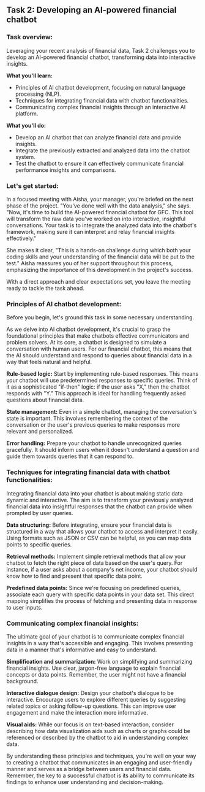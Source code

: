 <h2>Task 2: Developing an AI-powered financial chatbot</h2>

<h3>Task overview:</h3>

Leveraging your recent analysis of financial data, Task 2 challenges you to develop an AI-powered financial chatbot, transforming data into interactive insights.

<b>What you'll learn:</b>

 - Principles of AI chatbot development, focusing on natural language processing (NLP).
 - Techniques for integrating financial data with chatbot functionalities.
 - Communicating complex financial insights through an interactive AI platform.

<b>What you'll do:</b>

 - Develop an AI chatbot that can analyze financial data and provide insights.
 - Integrate the previously extracted and analyzed data into the chatbot system.
 - Test the chatbot to ensure it can effectively communicate financial performance insights and comparisons.

<h3>Let's get started:</h3>

In a focused meeting with Aisha, your manager, you're briefed on the next phase of the project. "You've done well with the data analysis," she says. "Now, it's time to build the AI-powered financial chatbot for GFC. This tool will transform the raw data you've worked on into interactive, insightful conversations. Your task is to integrate the analyzed data into the chatbot's framework, making sure it can interpret and relay financial insights effectively."

She makes it clear, "This is a hands-on challenge during which both your coding skills and your understanding of the financial data will be put to the test." Aisha reassures you of her support throughout this process, emphasizing the importance of this development in the project's success.

With a direct approach and clear expectations set, you leave the meeting ready to tackle the task ahead.

<h3>Principles of AI chatbot development:</h3>

Before you begin, let's ground this task in some necessary understanding.

As we delve into AI chatbot development, it's crucial to grasp the foundational principles that make chatbots effective communicators and problem solvers. At its core, a chatbot is designed to simulate a conversation with human users. For our financial chatbot, this means that the AI should understand and respond to queries about financial data in a way that feels natural and helpful.

<b>Rule-based logic:</b> Start by implementing rule-based responses. This means your chatbot will use predetermined responses to specific queries. Think of it as a sophisticated "if-then" logic: if the user asks "X," then the chatbot responds with "Y." This approach is ideal for handling frequently asked questions about financial data.

<b>State management:</b> Even in a simple chatbot, managing the conversation's state is important. This involves remembering the context of the conversation or the user's previous queries to make responses more relevant and personalized.

<b>Error handling:</b> Prepare your chatbot to handle unrecognized queries gracefully. It should inform users when it doesn't understand a question and guide them towards queries that it can respond to.

<h3>Techniques for integrating financial data with chatbot functionalities:</h3>

Integrating financial data into your chatbot is about making static data dynamic and interactive. The aim is to transform your previously analyzed financial data into insightful responses that the chatbot can provide when prompted by user queries.

<b>Data structuring:</b> Before integrating, ensure your financial data is structured in a way that allows your chatbot to access and interpret it easily. Using formats such as JSON or CSV can be helpful, as you can map data points to specific queries.

<b>Retrieval methods:</b> Implement simple retrieval methods that allow your chatbot to fetch the right piece of data based on the user's query. For instance, if a user asks about a company's net income, your chatbot should know how to find and present that specific data point.

<b>Predefined data points:</b> Since we're focusing on predefined queries, associate each query with specific data points in your data set. This direct mapping simplifies the process of fetching and presenting data in response to user inputs.

<h3>Communicating complex financial insights:</h3>

The ultimate goal of your chatbot is to communicate complex financial insights in a way that's accessible and engaging. This involves presenting data in a manner that's informative and easy to understand.

<b>Simplification and summarization:</b> Work on simplifying and summarizing financial insights. Use clear, jargon-free language to explain financial concepts or data points. Remember, the user might not have a financial background.

<b>Interactive dialogue design:</b> Design your chatbot's dialogue to be interactive. Encourage users to explore different queries by suggesting related topics or asking follow-up questions. This can improve user engagement and make the interaction more informative.

<b>Visual aids:</b> While our focus is on text-based interaction, consider describing how data visualization aids such as charts or graphs could be referenced or described by the chatbot to aid in understanding complex data.

By understanding these principles and techniques, you're well on your way to creating a chatbot that communicates in an engaging and user-friendly manner and serves as a bridge between users and financial data. Remember, the key to a successful chatbot is its ability to communicate its findings to enhance user understanding and decision-making.

